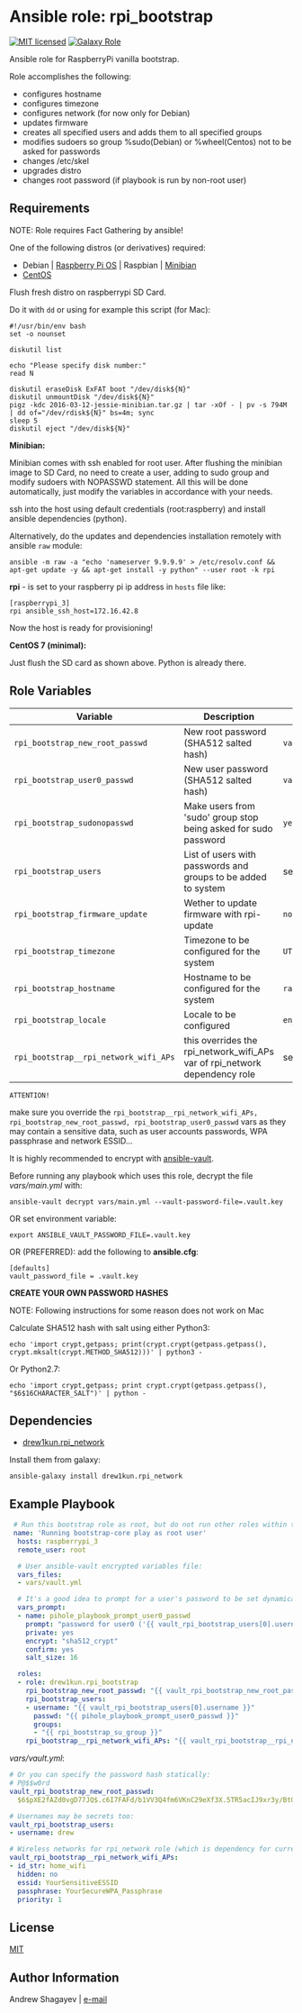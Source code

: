 # Ansible role: rpi_bootstrap

[![MIT licensed][mit-badge]][mit-link]
[![Galaxy Role][role-badge]][galaxy-link]

Ansible role for RaspberryPi vanilla bootstrap.

Role accomplishes the following:

 - configures hostname
 - configures timezone
 - configures network (for now only for Debian)
 - updates firmware
 - creates all specified users and adds them to all specified groups
 - modifies sudoers so group %sudo(Debian) or %wheel(Centos) not to be asked for passwords
 - changes /etc/skel
 - upgrades distro
 - changes root password (if playbook is run by non-root user)

Requirements
----

NOTE: Role requires Fact Gathering by ansible!

One of the following distros (or derivatives) required:

 - Debian | [Raspberry Pi OS][rpi-os-link] | Raspbian | [Minibian][minibian-link]
 - [CentOS][centos-link]

Flush fresh distro on raspberrypi SD Card.

Do it with `dd` or using for example this script (for Mac):

```
#!/usr/bin/env bash
set -o nounset

diskutil list

echo "Please specify disk number:"
read N

diskutil eraseDisk ExFAT boot "/dev/disk${N}"
diskutil unmountDisk "/dev/disk${N}"
pigz -kdc 2016-03-12-jessie-minibian.tar.gz | tar -xOf - | pv -s 794M | dd of="/dev/rdisk${N}" bs=4m; sync
sleep 5
diskutil eject "/dev/disk${N}"
```

**Minibian:**

Minibian comes with ssh enabled for root user.
After flushing the minibian image to SD Card, no need to create a user, adding to sudo group and modify sudoers with
NOPASSWD statement.
All this will be done automatically, just modify the variables in accordance with your needs.

ssh into the host using default credentials (root:raspberry) and install ansible dependencies (python).

Alternatively, do the updates and dependencies installation remotely with ansible `raw` module:

```
ansible -m raw -a "echo 'nameserver 9.9.9.9' > /etc/resolv.conf && apt-get update -y && apt-get install -y python" --user root -k rpi
```

**rpi** - is set to your raspberry pi ip address in `hosts` file like:

```
[raspberrypi_3]
rpi ansible_ssh_host=172.16.42.8
```

Now the host is ready for provisioning!

**CentOS 7 (minimal):**

Just flush the SD card as shown above. Python is already there.


Role Variables
----

| Variable | Description | Default |
|----------|-------------|---------|
| `rpi_bootstrap_new_root_passwd` | New root password (SHA512 salted hash) |`vault_rpi_bootstrap_new_root_passwd` |
| `rpi_bootstrap_user0_passwd` | New user password (SHA512 salted hash) | `vault_rpi_bootstrap_user0_passwd` |
| `rpi_bootstrap_sudonopasswd` | Make users from 'sudo' group stop being asked for sudo password | `yes` |
| `rpi_bootstrap_users` | List of users with passwords and groups to be added to system | see [`defaults/main.yml`](defaults/main.yml#L33) |
| `rpi_bootstrap_firmware_update` | Wether to update firmware with rpi-update | `no` |
| `rpi_bootstrap_timezone` | Timezone to be configured for the system | `UTC` |
| `rpi_bootstrap_hostname` | Hostname to be configured for the system | `raspberry.domain` |
| `rpi_bootstrap_locale` | Locale to be configured | `en_US.UTF-8` |
| `rpi_bootstrap__rpi_network_wifi_APs` | this overrides the rpi_network_wifi_APs var of rpi_network dependency role | see [`defaults/main.yml`](defaults/main.yml#L53) |


`ATTENTION!`

make sure you override the `rpi_bootstrap__rpi_network_wifi_APs, rpi_bootstrap_new_root_passwd, rpi_bootstrap_user0_passwd` vars as they may contain a sensitive data,
such as user accounts passwords, WPA passphrase and network ESSID...

It is highly recommended to encrypt with [ansible-vault][ansible-vault-link].

Before running any playbook which uses this role, decrypt the file *vars/main.yml* with:

```
ansible-vault decrypt vars/main.yml --vault-password-file=.vault.key
```

OR set environment variable:

```
export ANSIBLE_VAULT_PASSWORD_FILE=.vault.key
```

OR (PREFERRED):
add the following to **ansible.cfg**:

```
[defaults]
vault_password_file = .vault.key
```

**CREATE YOUR OWN PASSWORD HASHES**

NOTE: Following instructions for some reason does not work on Mac

Calculate SHA512 hash with salt using either Python3:

```
echo 'import crypt,getpass; print(crypt.crypt(getpass.getpass(), crypt.mksalt(crypt.METHOD_SHA512)))' | python3 -
```

Or Python2.7:

```
echo 'import crypt,getpass; print crypt.crypt(getpass.getpass(), "$6$16CHARACTER_SALT")' | python -
```

Dependencies
----

 - [drew1kun.rpi_network][rpi_network-galaxy-link]

Install them from galaxy:

```
ansible-galaxy install drew1kun.rpi_network
```

Example Playbook
----

```yaml
 # Run this bootstrap role as root, but do not run other roles within the playbook as root:
 name: 'Running bootstrap-core play as root user'
  hosts: raspberrypi_3
  remote_user: root

  # User ansible-vault encrypted variables file:
  vars_files:
  - vars/vault.yml

  # It's a good idea to prompt for a user's password to be set dynamically:
  vars_prompt:
  - name: pihole_playbook_prompt_user0_passwd
    prompt: "password for user0 ('{{ vault_rpi_bootstrap_users[0].username }}') to be set in 'rpi_bootstrap' play"
    private: yes
    encrypt: "sha512_crypt"
    confirm: yes
    salt_size: 16

  roles:
  - role: drew1kun.rpi_bootstrap
    rpi_bootstrap_new_root_passwd: "{{ vault_rpi_bootstrap_new_root_passwd }}"
    rpi_bootstrap_users:
    - username: "{{ vault_rpi_bootstrap_users[0].username }}"
      passwd: "{{ pihole_playbook_prompt_user0_passwd }}"
      groups:
      - "{{ rpi_bootstrap_su_group }}"
    rpi_bootstrap__rpi_network_wifi_APs: "{{ vault_rpi_bootstrap__rpi_network_wifi_APs }}"
```

*vars/vault.yml*:

```yaml
# Or you can specify the password hash statically:
# P@$$w0rd
vault_rpi_bootstrap_new_root_passwd:
  $6$pXE2fAZd0vgD77JQ$.c6I7FAFd/b1VV3Q4fm6VKnC29eXf3X.5TR5acIJ9xr3y/Bt0umoEH.b8nX3SqcZgZ3h5uhaoqNN6EAsU69Yn.

# Usernames may be secrets too:
vault_rpi_bootstrap_users:
- username: drew

# Wireless networks for rpi_network role (which is dependency for current role):
vault_rpi_bootstrap__rpi_network_wifi_APs:
- id_str: home_wifi
  hidden: no
  essid: YourSensitiveESSID
  passphrase: YourSecureWPA_Passphrase
  priority: 1
```

License
----

[MIT][mit-link]

Author Information
----

Andrew Shagayev | [e-mail](mailto:drewshg@gmail.com)

[role-badge]: https://img.shields.io/badge/role-drew--kun.bootstrap__core-green.svg
[galaxy-link]: https://galaxy.ansible.com/drew1kun/rpi_bootstrap/
[mit-badge]: https://img.shields.io/badge/license-MIT-blue.svg
[mit-link]: https://raw.githubusercontent.com/drew1kun/ansible-rpi_bootstrap/master/LICENSE
[minibian-link]: https://minibianpi.wordpress.com/
[centos-link]: https://wiki.centos.org/Download
[rpi_expandfs-galaxy-link]: https://galaxy.ansible.com/drew1kun/rpi_expandfs/
[rpi_network-galaxy-link]: https://galaxy.ansible.com/drew1kun/rpi_network/
[ansible-vault-link]: https://docs.ansible.com/ansible/latest/user_guide/vault.html
[rpi-os-link]: https://www.raspberrypi.com/software/operating-systems/
